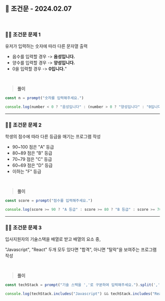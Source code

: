 ## 📘 조건문 - 2024.02.07

<br>

### 👨‍💻 조건문 문제 1

유저가 입력하는 숫자에 따라 다른 문자열 출력

- 음수를 입력할 경우 -> **음성입니다.**
- 양수를 입력할 경우 -> **양성입니다.**
- 0을 입력할 경우 -> **0입니다.**"

<br>

> **풀이**

```js
const n = prompt("숫자를 입력해주세요.")

console.log(number < 0 ? "음성입니다" : (number > 0 ? "양성입니다" : "0입니다"));
```

---

### 👨‍💻 조건문 문제 2

학생의 점수에 따라 다른 등급을 매기는 프로그램 작성

- 90~100 점은 "A" 등급
- 80~89 점은 "B" 등급
- 70~79 점은 "C" 등급
- 60~69 점은 "D" 등급
- 이하는 "F" 등급

<br>

> **풀이**

```js
const score = prompt("점수를 입력해주세요.")

console.log(score >= 90 ? "A 등급" : score >= 80 ? "B 등급" : score >= 70 ? "C 등급" : score >= 60 ? "D 등급" : "F 등급");
```

---

### 👨‍💻 조건문 문제 3

입사지원자의 기술스택을 배열로 받고 배열의 요소 중,

"Javascript", "React" 두개 모두 있다면 "합격", 아니면 "탈락"을 보여주는 프로그램 작성

<br>

> **플이**

```js
const techStack = prompt("기술 스택을 ','로 구분하여 입력해주세요.").split(',');

console.log(techStack.includes("Javascript") && techStack.includes("React") ? "합격" : "탈락");
```